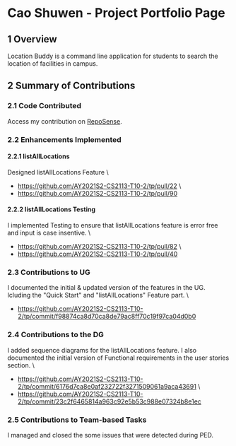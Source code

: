 # Cao Shuwen - Project Portfolio Page

## 1 Overview

Location Buddy is a command line application for students to search the location of facilities in campus.

## 2 Summary of Contributions

### 2.1 Code Contributed

Access my contribution on [RepoSense](https://nus-cs2113-ay2021s2.github.io/tp-dashboard/?search=&sort=groupTitle&sortWithin=title&since=&timeframe=commit&mergegroup=&groupSelect=groupByRepos&breakdown=false&tabOpen=true&tabType=authorship&tabAuthor=cswbibibi&tabRepo=AY2021S2-CS2113-T10-2%2Ftp%5Bmaster%5D&authorshipIsMergeGroup=false&authorshipFileTypes=docs~functional-code~test-code~other).

### 2.2 Enhancements Implemented

#### 2.2.1 listAllLocations

Designed listAllLocations Feature \
* https://github.com/AY2021S2-CS2113-T10-2/tp/pull/22 \
* https://github.com/AY2021S2-CS2113-T10-2/tp/pull/90

#### 2.2.2 listAllLocations Testing
I implemented Testing to ensure that listAllLocations feature is error free and input is case insentive. \
* https://github.com/AY2021S2-CS2113-T10-2/tp/pull/82 \
* https://github.com/AY2021S2-CS2113-T10-2/tp/pull/40
 
 
### 2.3 Contributions to UG

I documented the initial & updated version of the features in the UG. \
Icluding the "Quick Start" and "listAllLocations" Feature part. \
* https://github.com/AY2021S2-CS2113-T10-2/tp/commit/f98874ca8d70ca8de79ac8ff70c19f97ca04d0b0


### 2.4 Contributions to the DG

I added sequence diagrams for the listAllLocations feature. I also documented the initial version of Functional requirements in the user stories section. \
* https://github.com/AY2021S2-CS2113-T10-2/tp/commit/6176d7ca8e0af232722f3271509061a9aca43691 \
* https://github.com/AY2021S2-CS2113-T10-2/tp/commit/23c2f6465814a963c92e5b53c988e07324b8e1ec

### 2.5 Contributions to Team-based Tasks
I managed and closed the some issues that were detected during PED. 
